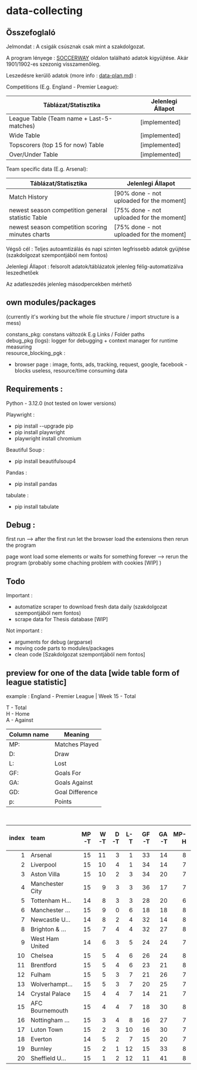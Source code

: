 # data-collecting


## Összefoglaló

Jelmondat : A csigák csúsznak csak mint a szakdolgozat.

A program lényege : [SOCCERWAY](https://us.soccerway.com) oldalon található adatok kigyüjtése. 
Akár 1901/1902-es szezonig visszamenőleg.


Leszedésre kerülő adatok (more info : [data-plan.md](./data-plan/data-plan.md)) :

Competitions (E.g. England - Premier League): <br>


| Táblázat/Statisztika | Jelenlegi Állapot | 
|--------------|-----------|
| League Table (Team name + Last-5-matches) |[implemented]|
| Wide Table |[implemented]|
| Topscorers (top 15 for now) Table | [implemented]|
| Over/Under Table | [implemented]|


Team specific data (E.g. Arsenal):

| Táblázat/Statisztika | Jelenlegi Állapot | 
|--------------|-----------|
| Match History | [90% done - not uploaded for the moment] |
| newest season competition general statistic Table | [75% done - not uploaded for the moment] |
| newest season competition scoring minutes charts | [75% done - not uploaded for the moment] |


Végső cél : Teljes autoamtizálás és napi szinten legfrissebb adatok gyüjtése (szakdolgozat szempontjából nem fontos)

Jelenlegi Állapot : felsorolt adatok/táblázatok jelenleg félig-automatizálva leszedhetőek 

Az adatleszedés jelenleg másodpercekben mérhető 

## own modules/packages 
(currently it's working but the whole file structure / import structure is a mess)

constans_pkg: constans változók E.g Links / Folder paths <br>
debug_pkg (logs):  logger for debugging + context manager for runtime measuring <br>
resource_blocking_pgk : 
   - browser page : image, fonts, ads, tracking, request, google, facebook -  blocks useless, resource/time consuming data


## Requirements : 

Python - 3.12.0 (not tested on lower versions)

Playwright : 

   - pip install --upgrade pip
   - pip install playwright
   - playwright install chromium

Beautiful Soup :

   - pip install beautifulsoup4


Pandas :

   - pip install pandas


tabulate :

   - pip install tabulate


## Debug : 

first run --> after the first run let the browser load the extensions then rerun the program

page wont load some elements or waits for something forever --> rerun the program (probably some chaching problem with cookies [WIP] )


## Todo

Important : 

   - automatize scraper to download fresh data daily (szakdolgozat szempontjából nem fontos)
   - scrape data for Thesis database [WIP]

Not important : 

   - arguments for debug (argparse)
   - moving code parts to modules/packages
   - clean code [Szakdolgozat szempontjából nem fontos]
   


## preview for one of the data [wide table form of league statistic] 

example : England - Premier League | Week 15 - Total

T - Total <br/>
H - Home <br/>
A - Against <br/>

|Column name|Meaning|
|--------------|-----------|
| MP: | Matches Played |
| D: | Draw |
| L: | Lost |
| GF: | Goals For |
| GA: | Goals Against |
| GD: | Goal Difference |
| p: | Points |

<br/>

|   index | team            |   MP-T |   W-T |   D-T |   L-T |   GF-T |   GA-T |   MP-H |   W-H |   D-H |   L-H |   GF-H |   GA-H |   MP-A |   W-A |   D-A |   L-A |   GF-A |   GA-A |   GD |   P |
|--------:|:----------------|-------:|------:|------:|------:|-------:|-------:|-------:|------:|------:|------:|-------:|-------:|-------:|------:|------:|------:|-------:|-------:|-----:|----:|
|       1 | Arsenal         |     15 |    11 |     3 |     1 |     33 |     14 |      8 |     6 |     2 |     0 |     20 |      8 |      7 |     5 |     1 |     1 |     13 |      6 |  +19 |  36 |
|       2 | Liverpool       |     15 |    10 |     4 |     1 |     34 |     14 |      7 |     7 |     0 |     0 |     21 |      5 |      8 |     3 |     4 |     1 |     13 |      9 |  +20 |  34 |
|       3 | Aston Villa     |     15 |    10 |     2 |     3 |     34 |     20 |      7 |     7 |     0 |     0 |     24 |      5 |      8 |     3 |     2 |     3 |     10 |     15 |  +14 |  32 |
|       4 | Manchester City |     15 |     9 |     3 |     3 |     36 |     17 |      7 |     5 |     2 |     0 |     20 |      7 |      8 |     4 |     1 |     3 |     16 |     10 |  +19 |  30 |
|       5 | Tottenham H…    |     14 |     8 |     3 |     3 |     28 |     20 |      6 |     4 |     0 |     2 |     10 |      8 |      8 |     4 |     3 |     1 |     18 |     12 |   +8 |  27 |
|       6 | Manchester …    |     15 |     9 |     0 |     6 |     18 |     18 |      8 |     5 |     0 |     3 |     10 |     11 |      7 |     4 |     0 |     3 |      8 |      7 |   +0 |  27 |
|       7 | Newcastle U…    |     14 |     8 |     2 |     4 |     32 |     14 |      8 |     7 |     0 |     1 |     19 |      4 |      6 |     1 |     2 |     3 |     13 |     10 |  +18 |  26 |
|       8 | Brighton & …    |     15 |     7 |     4 |     4 |     32 |     27 |      8 |     4 |     3 |     1 |     17 |     11 |      7 |     3 |     1 |     3 |     15 |     16 |   +5 |  25 |
|       9 | West Ham United |     14 |     6 |     3 |     5 |     24 |     24 |      7 |     3 |     2 |     2 |     12 |     10 |      7 |     3 |     1 |     3 |     12 |     14 |   +0 |  21 |
|      10 | Chelsea         |     15 |     5 |     4 |     6 |     26 |     24 |      8 |     2 |     3 |     3 |     13 |     13 |      7 |     3 |     1 |     3 |     13 |     11 |   +2 |  19 |
|      11 | Brentford       |     15 |     5 |     4 |     6 |     23 |     21 |      8 |     3 |     3 |     2 |     15 |     12 |      7 |     2 |     1 |     4 |      8 |      9 |   +2 |  19 |
|      12 | Fulham          |     15 |     5 |     3 |     7 |     21 |     26 |      7 |     4 |     0 |     3 |     12 |      9 |      8 |     1 |     3 |     4 |      9 |     17 |   -5 |  18 |
|      13 | Wolverhampt…    |     15 |     5 |     3 |     7 |     20 |     25 |      7 |     3 |     2 |     2 |     10 |     12 |      8 |     2 |     1 |     5 |     10 |     13 |   -5 |  18 |
|      14 | Crystal Palace  |     15 |     4 |     4 |     7 |     14 |     21 |      7 |     1 |     2 |     4 |      6 |     10 |      8 |     3 |     2 |     3 |      8 |     11 |   -7 |  16 |
|      15 | AFC Bournemouth |     15 |     4 |     4 |     7 |     18 |     30 |      8 |     2 |     3 |     3 |      8 |     12 |      7 |     2 |     1 |     4 |     10 |     18 |  -12 |  16 |
|      16 | Nottingham …    |     15 |     3 |     4 |     8 |     16 |     27 |      7 |     2 |     3 |     2 |     10 |      9 |      8 |     1 |     1 |     6 |      6 |     18 |  -11 |  13 |
|      17 | Luton Town      |     15 |     2 |     3 |    10 |     16 |     30 |      7 |     1 |     2 |     4 |      9 |     12 |      8 |     1 |     1 |     6 |      7 |     18 |  -14 |   9 |
|      18 | Everton         |     14 |     5 |     2 |     7 |     15 |     20 |      7 |     1 |     1 |     5 |      5 |      9 |      7 |     4 |     1 |     2 |     10 |     11 |   -5 |   7 |
|      19 | Burnley         |     15 |     2 |     1 |    12 |     15 |     33 |      8 |     1 |     0 |     7 |     10 |     20 |      7 |     1 |     1 |     5 |      5 |     13 |  -18 |   7 |
|      20 | Sheffield U…    |     15 |     1 |     2 |    12 |     11 |     41 |      8 |     1 |     1 |     6 |      7 |     21 |      7 |     0 |     1 |     6 |      4 |     20 |  -30 |   5 |
